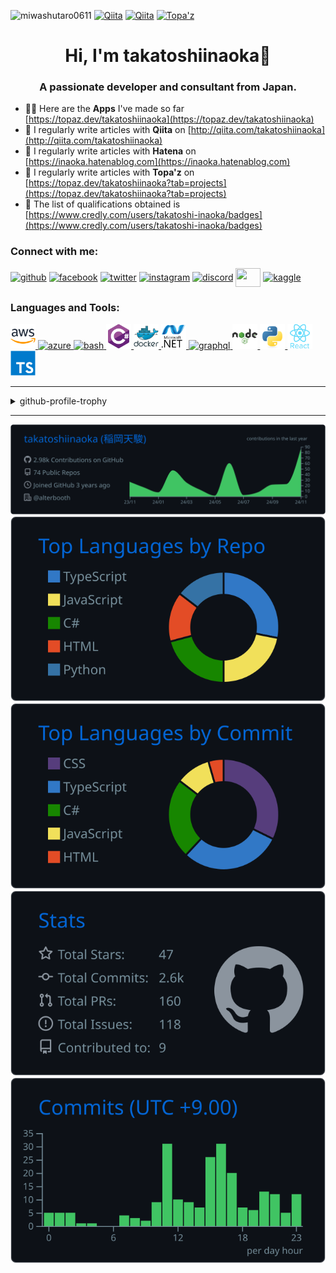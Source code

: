 ![miwashutaro0611](https://komarev.com/ghpvc/?username=miwashutaro0611)
[![Qiita](https://qiita-badge.apiapi.app/s/takatoshiinaoka/posts.svg)](http://qiita.com/takatoshiinaoka)
[![Qiita](https://qiita-badge.apiapi.app/s/takatoshiinaoka/contributions.svg)](http://qiita.com/takatoshiinaoka)
[![Topa'z](https://img.shields.io/badge/-topa'z-61dafb?&style=flat&logo=Moo&logoColor=555)](https://topaz.dev/takatoshiinaoka)

<h1 align="center">Hi, I'm takatoshiinaoka👋</h1>
<h3 align="center">A passionate developer and consultant from Japan.</h3>


- 👨‍💻 Here are the **Apps** I've made so far [https://topaz.dev/takatoshiinaoka](https://topaz.dev/takatoshiinaoka)
- 📝 I regularly write articles with **Qiita** on [http://qiita.com/takatoshiinaoka](http://qiita.com/takatoshiinaoka)
- 📝 I regularly write articles with **Hatena** on [https://inaoka.hatenablog.com](https://inaoka.hatenablog.com)
- 📝 I regularly write articles with **Topa'z** on [https://topaz.dev/takatoshiinaoka?tab=projects](https://topaz.dev/takatoshiinaoka?tab=projects)
- 📛 The list of qualifications obtained is [https://www.credly.com/users/takatoshi-inaoka/badges](https://www.credly.com/users/takatoshi-inaoka/badges)

<h3 align="left">Connect with me:</h3>
<p align="left">
  <a href="https://github.com/takatoshiinaoka/" target="blank"><img align="center" src="https://github.com/rahuldkjain/github-profile-readme-generator/blob/master/src/images/icons/Social/github.svg" alt="github" height="30" width="40" /></a> 
  <a href="https://www.facebook.com/takatoshiinaoka" target="blank"><img align="center" src="https://github.com/rahuldkjain/github-profile-readme-generator/blob/master/src/images/icons/Social/facebook.svg" alt="facebook" height="30" width="40" /></a> 
  <a href="http://twitter.com/takatoshiinaoka" target="blank"><img align="center" src="https://github.com/rahuldkjain/github-profile-readme-generator/blob/master/src/images/icons/Social/twitter.svg" alt="twitter" height="30" width="40" /></a> 
  <a href="https://www.instagram.com/rice._.hill" target="blank"><img align="center" src="https://github.com/rahuldkjain/github-profile-readme-generator/blob/master/src/images/icons/Social/instagram.svg" alt="instagram" height="30" width="40" /></a> 
  <a href="https://discord.com/channels/704210708681719838" target="blank"><img align="center" src="https://github.com/rahuldkjain/github-profile-readme-generator/blob/master/src/images/icons/Social/discord.svg" alt="discord" height="30" width="40" /></a> 
  <a href="https://atcoder.jp/users/ricehill" target="blank"><img align="center" src="https://www.ioi-jp.org/image/atcoder.png" alt="" height="30" width="40" /></a>
  <a href="https://www.kaggle.com/takatoshiinaoka" target="blank"><img align="center" src="https://github.com/rahuldkjain/github-profile-readme-generator/blob/master/src/images/icons/Social/kaggle.svg" alt="kaggle" height="30" width="40" /></a> 
</p> 

<h3 align="left">Languages and Tools:</h3>
<p align="left"> <a href="https://aws.amazon.com" target="_blank" rel="noreferrer"> <img src="https://raw.githubusercontent.com/devicons/devicon/master/icons/amazonwebservices/amazonwebservices-original-wordmark.svg" alt="aws" width="40" height="40"/> </a> <a href="https://azure.microsoft.com/en-in/" target="_blank" rel="noreferrer"> <img src="https://www.vectorlogo.zone/logos/microsoft_azure/microsoft_azure-icon.svg" alt="azure" width="40" height="40"/> </a> <a href="https://www.gnu.org/software/bash/" target="_blank" rel="noreferrer"> <img src="https://www.vectorlogo.zone/logos/gnu_bash/gnu_bash-icon.svg" alt="bash" width="40" height="40"/> </a> <a href="https://www.w3schools.com/cs/" target="_blank" rel="noreferrer"> <img src="https://raw.githubusercontent.com/devicons/devicon/master/icons/csharp/csharp-original.svg" alt="csharp" width="40" height="40"/> </a> <a href="https://www.docker.com/" target="_blank" rel="noreferrer"> <img src="https://raw.githubusercontent.com/devicons/devicon/master/icons/docker/docker-original-wordmark.svg" alt="docker" width="40" height="40"/> </a> <a href="https://dotnet.microsoft.com/" target="_blank" rel="noreferrer"> <img src="https://raw.githubusercontent.com/devicons/devicon/master/icons/dot-net/dot-net-original-wordmark.svg" alt="dotnet" width="40" height="40"/> </a> <a href="https://graphql.org" target="_blank" rel="noreferrer"> <img src="https://www.vectorlogo.zone/logos/graphql/graphql-icon.svg" alt="graphql" width="40" height="40"/> </a> <a href="https://nodejs.org" target="_blank" rel="noreferrer"> <img src="https://raw.githubusercontent.com/devicons/devicon/master/icons/nodejs/nodejs-original-wordmark.svg" alt="nodejs" width="40" height="40"/> </a> <a href="https://www.python.org" target="_blank" rel="noreferrer"> <img src="https://raw.githubusercontent.com/devicons/devicon/master/icons/python/python-original.svg" alt="python" width="40" height="40"/> </a> <a href="https://reactjs.org/" target="_blank" rel="noreferrer"> <img src="https://raw.githubusercontent.com/devicons/devicon/master/icons/react/react-original-wordmark.svg" alt="react" width="40" height="40"/> </a> <a href="https://www.typescriptlang.org/" target="_blank" rel="noreferrer"> <img src="https://raw.githubusercontent.com/devicons/devicon/master/icons/typescript/typescript-original.svg" alt="typescript" width="40" height="40"/> </a> </p>


----

<details>
<summary>github-profile-trophy</summary>

<p align="left"> <a href="https://github.com/ryo-ma/github-profile-trophy"><img src="https://github-profile-trophy.vercel.app/?username=takatoshiinaoka" alt="takatoshiinaoka" /></a> </p>

<p><img align="center" src="https://github-readme-streak-stats.herokuapp.com/?user=takatoshiinaoka&" alt="takatoshiinaoka" /></p>

<p><img align="left" src="https://github-readme-stats.vercel.app/api/top-langs?username=takatoshiinaoka&show_icons=true&locale=en&layout=compact" alt="takatoshiinaoka" /></p>

<p>&nbsp;<img align="center" src="https://github-readme-stats.vercel.app/api?username=takatoshiinaoka&show_icons=true&locale=en" alt="takatoshiinaoka" /></p>
  
</details>


----

[![](https://raw.githubusercontent.com/takatoshiinaoka/takatoshiinaoka/main/profile-summary-card-output/github_dark/0-profile-details.svg)](https://github.com/vn7n24fzkq/github-profile-summary-cards)
[![](https://raw.githubusercontent.com/takatoshiinaoka/takatoshiinaoka/main/profile-summary-card-output/github_dark/1-repos-per-language.svg)](https://github.com/vn7n24fzkq/github-profile-summary-cards) [![](https://raw.githubusercontent.com/takatoshiinaoka/takatoshiinaoka/main/profile-summary-card-output/github_dark/2-most-commit-language.svg)](https://github.com/vn7n24fzkq/github-profile-summary-cards)
[![](https://raw.githubusercontent.com/takatoshiinaoka/takatoshiinaoka/main/profile-summary-card-output/github_dark/3-stats.svg)](https://github.com/vn7n24fzkq/github-profile-summary-cards) [![](https://raw.githubusercontent.com/takatoshiinaoka/takatoshiinaoka/main/profile-summary-card-output/github_dark/4-productive-time.svg)](https://github.com/vn7n24fzkq/github-profile-summary-cards)

<!-- 
[![Ashutosh's github activity graph](https://github-readme-activity-graph.cyclic.app/graph?username=takatoshiinaoka&bg_color=000&color=16e35e&line=1ad527&point=28ef25&area=true&hide_border=true)](https://github.com/ashutosh00710/github-readme-activity-graph)
-->
